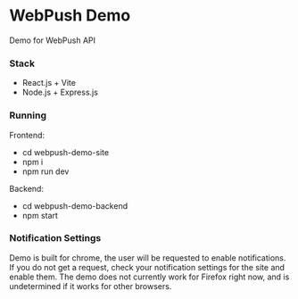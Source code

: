# WebPush Demo
Demo for WebPush API

### Stack
- React.js + Vite
- Node.js + Express.js

### Running
Frontend:
- cd webpush-demo-site
- npm i
- npm run dev

Backend:
- cd webpush-demo-backend
- npm start

### Notification Settings
Demo is built for chrome, the user will be requested to enable notifications. If you do not get a request,
check your notification settings for the site and enable them. The demo does not currently work for Firefox
right now, and is undetermined if it works for other browsers.